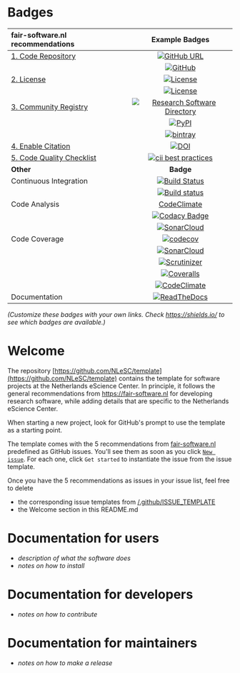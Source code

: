 # Badges

| fair-software.nl recommendations | Example Badges |
|:-|:-:|
| [1. Code Repository](https://fair-software.nl/recommendations/repository)       | [![GitHub URL](https://img.shields.io/badge/github-repo-000.svg?logo=github&labelColor=gray&color=blue)](https://github.com/xenon-middleware/xenon-cli) |
| &nbsp;                                                                          | [![GitHub](https://img.shields.io/github/last-commit/xenon-middleware/xenon-cli)](https://github.com/xenon-middleware/xenon-cli) |
| [2. License](https://fair-software.nl/recommendations/license)                  | [![License](https://img.shields.io/github/license/citation-file-format/cff-converter-python)](https://github.com/citation-file-format/cff-converter-python) |
| &nbsp;                                                                          | [![License](https://img.shields.io/github/license/wadpac/GGIR)](https://github.com/wadpac/ggir) |
| [3. Community Registry](https://fair-software.nl/recommendations/registry)      | [![Research Software Directory](https://img.shields.io/badge/rsd-xenon-00a3e3.svg&link=https://www.research-software.nl/software/xenon)](https://research-software.nl/software/xenon) |
| &nbsp;                                                                          | [![PyPI](https://img.shields.io/pypi/v/cffconvert.svg)](https://pypi.org/project/cffconvert) |
| &nbsp;                                                                          | [![bintray](https://img.shields.io/bintray/v/nlesc/xenon/xenon)](https://bintray.com/nlesc/xenon/xenon) |
| [4. Enable Citation](https://fair-software.nl/recommendations/citation)         | [![DOI](https://zenodo.org/badge/DOI/10.5281/zenodo.1154130.svg)](https://doi.org/10.5281/zenodo.1154130) |
| [5. Code Quality Checklist](https://fair-software.nl/recommendations/checklist) | [![cii best practices](https://bestpractices.coreinfrastructure.org/projects/1811/badge)](https://bestpractices.coreinfrastructure.org/projects/1811)  |
| **Other**                                                                       | **Badge** |
| Continuous Integration                                                          | [![Build Status](https://travis-ci.org/research-software-directory/research-software-directory.svg?branch=master)](https://travis-ci.org/research-software-directory/research-software-directory) |
| &nbsp;                                                                          | [![Build status](https://ci.appveyor.com/api/projects/status/vki0xma8y7glpt09/branch/master?svg=true)](https://ci.appveyor.com/project/NLeSC/xenon-cli/branch/master)  |
| Code Analysis                                                                   | [CodeClimate]() |
| &nbsp;                                                                          | [![Codacy Badge](https://api.codacy.com/project/badge/Grade/6e3836750fe14f34ba85e26956e8ef10)](https://www.codacy.com/app/c-meijer/eEcoLiDAR?utm_source=www.github.com&amp;utm_medium=referral&amp;utm_content=eEcoLiDAR/eEcoLiDAR&amp;utm_campaign=Badge_Grade) |
| &nbsp;                                                                          | [![SonarCloud](https://sonarcloud.io/api/project_badges/measure?project=nlesc%3AXenon&metric=alert_status)](https://sonarcloud.io/dashboard?id=nlesc%3AXenon) |
| Code Coverage                                                                   | [![codecov](https://codecov.io/gh/wadpac/GGIR/branch/master/graph/badge.svg)](https://codecov.io/gh/wadpac/GGIR) |
| &nbsp; | [![SonarCloud](https://sonarcloud.io/api/project_badges/measure?project=xenon-middleware_xenon-grpc&metric=coverage)](https://sonarcloud.io/component_measures?id=xenon-middleware_xenon-grpc&metric=Coverage) |
| &nbsp; | [![Scrutinizer](https://scrutinizer-ci.com/g/NLeSC/mcfly/badges/coverage.png?b=master)](https://scrutinizer-ci.com/g/NLeSC/mcfly/statistics/) |
| &nbsp; | [![Coveralls](https://coveralls.io/repos/github/eEcoLiDAR/eEcoLiDAR/badge.svg)](https://coveralls.io/github/eEcoLiDAR/eEcoLiDAR) |
| &nbsp; | [![CodeClimate](https://api.codeclimate.com/v1/badges/ed3655f6056f89f5e107/test_coverage)](https://codeclimate.com/github/DynaSlum/satsense/test_coverage) |
| Documentation                                                                   | [![ReadTheDocs](https://readthedocs.org/projects/xenon-tutorial/badge/?version=latest)](https://xenon-tutorial.readthedocs.io/en/latest/?badge=latest) |

_(Customize these badges with your own links. Check https://shields.io/ to see which badges are available.)_

# Welcome

The repository
[https://github.com/NLeSC/template](https://github.com/NLeSC/template) contains
the template for software projects at the Netherlands eScience Center. In
principle, it follows the general recommendations from https://fair-software.nl
for developing research software, while adding details that are specific to the
Netherlands eScience Center. 

When starting a new project, look for GitHub's prompt to use the template as a
starting point.

The template comes with the 5 recommendations from
[fair-software.nl](https://fair-software.nl) predefined as GitHub issues. You'll
see them as soon as you click [``New issue``](/../../issues/new/choose). For each one, click ``Get started``
to instantiate the issue from the issue template.

Once you have the 5 recommendations as issues in your issue list, feel free to
delete
- the corresponding issue templates from
[/.github/ISSUE_TEMPLATE](/.github/ISSUE_TEMPLATE)
- the Welcome section in this README.md

# Documentation for users

- _description of what the software does_
- _notes on how to install_

# Documentation for developers

- _notes on how to contribute_

# Documentation for maintainers

- _notes on how to make a release_

